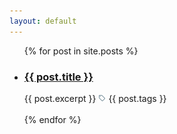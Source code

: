 ```yaml
---
layout: default
---
```


<ul>
  {% for post in site.posts %}
    <li>
      <h3><a href="{{ post.url }}">{{ post.title }}</a></h3>
      {{ post.excerpt }}
      <img src="/assets/img/tag-outline.png" width="12" height="12"/>
      {{ post.tags }}
      <br><br>
    </li>
  {% endfor %}
</ul>